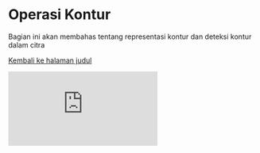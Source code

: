 # Operasi Kontur

Bagian ini akan membahas tentang representasi kontur dan deteksi kontur dalam citra

[Kembali ke halaman judul](README.md)

![Hello](https://latex.codecogs.com/gif.latex?a/b)
